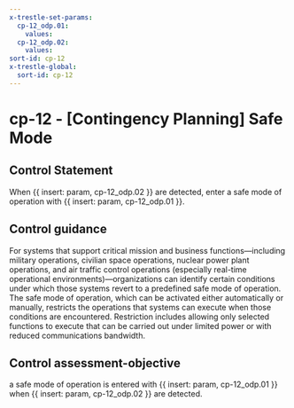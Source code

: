 ```yaml
---
x-trestle-set-params:
  cp-12_odp.01:
    values:
  cp-12_odp.02:
    values:
sort-id: cp-12
x-trestle-global:
  sort-id: cp-12
---
```


# cp-12 - \[Contingency Planning\] Safe Mode

## Control Statement

When {{ insert: param, cp-12_odp.02 }} are detected, enter a safe mode of operation with {{ insert: param, cp-12_odp.01 }}.

## Control guidance

For systems that support critical mission and business functions—including military operations, civilian space operations, nuclear power plant operations, and air traffic control operations (especially real-time operational environments)—organizations can identify certain conditions under which those systems revert to a predefined safe mode of operation. The safe mode of operation, which can be activated either automatically or manually, restricts the operations that systems can execute when those conditions are encountered. Restriction includes allowing only selected functions to execute that can be carried out under limited power or with reduced communications bandwidth.

## Control assessment-objective

a safe mode of operation is entered with {{ insert: param, cp-12_odp.01 }} when {{ insert: param, cp-12_odp.02 }} are detected.

